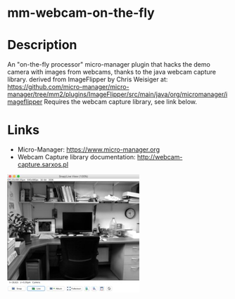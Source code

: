 # mm-webcam-on-the-fly

Description
===========
 An "on-the-fly processor" micro-manager plugin that hacks the demo camera
 with images from webcams, thanks to the java webcam capture library.
 derived from ImageFlipper by Chris Weisiger
 at: https://github.com/micro-manager/micro-manager/tree/mm2/plugins/ImageFlipper/src/main/java/org/micromanager/imageflipper
 Requires the webcam capture library, see link below.
 
Links
=====
* Micro-Manager: https://www.micro-manager.org
* Webcam Capture library documentation: http://webcam-capture.sarxos.pl


[![](https://github.com/mutterer/mm-webcam-on-the-fly/blob/master/snap.jpg)](https://github.com/mutterer/mm-webcam-on-the-fly)
